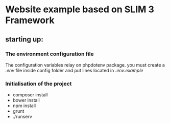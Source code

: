 # Website example based on SLIM 3 Framework

## starting up:

### The environment configuration file

The configuration variables relay on phpdotenv package.
you must create a *.env* file inside config folder and put lines located
in *.env.example*

### Initialisation of the project

+ composer install
+ bower install
+ npm install
+ grunt
+ ./runserv

